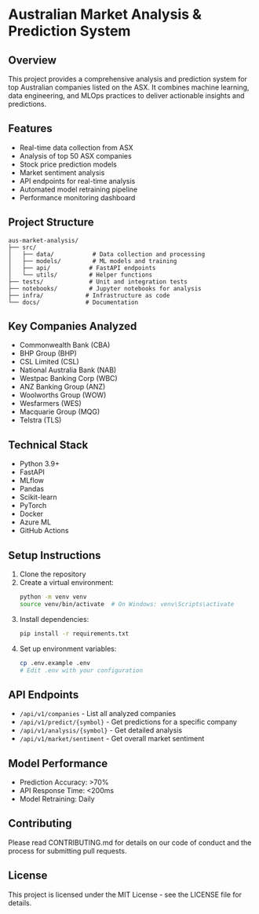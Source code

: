 # Australian Market Analysis & Prediction System

## Overview
This project provides a comprehensive analysis and prediction system for top Australian companies listed on the ASX. It combines machine learning, data engineering, and MLOps practices to deliver actionable insights and predictions.

## Features
- Real-time data collection from ASX
- Analysis of top 50 ASX companies
- Stock price prediction models
- Market sentiment analysis
- API endpoints for real-time analysis
- Automated model retraining pipeline
- Performance monitoring dashboard

## Project Structure
```
aus-market-analysis/
├── src/
│   ├── data/           # Data collection and processing
│   ├── models/         # ML models and training
│   ├── api/           # FastAPI endpoints
│   └── utils/         # Helper functions
├── tests/             # Unit and integration tests
├── notebooks/         # Jupyter notebooks for analysis
├── infra/            # Infrastructure as code
└── docs/             # Documentation
```

## Key Companies Analyzed
- Commonwealth Bank (CBA)
- BHP Group (BHP)
- CSL Limited (CSL)
- National Australia Bank (NAB)
- Westpac Banking Corp (WBC)
- ANZ Banking Group (ANZ)
- Woolworths Group (WOW)
- Wesfarmers (WES)
- Macquarie Group (MQG)
- Telstra (TLS)

## Technical Stack
- Python 3.9+
- FastAPI
- MLflow
- Pandas
- Scikit-learn
- PyTorch
- Docker
- Azure ML
- GitHub Actions

## Setup Instructions
1. Clone the repository
2. Create a virtual environment:
   ```bash
   python -m venv venv
   source venv/bin/activate  # On Windows: venv\Scripts\activate
   ```
3. Install dependencies:
   ```bash
   pip install -r requirements.txt
   ```
4. Set up environment variables:
   ```bash
   cp .env.example .env
   # Edit .env with your configuration
   ```

## API Endpoints
- `/api/v1/companies` - List all analyzed companies
- `/api/v1/predict/{symbol}` - Get predictions for a specific company
- `/api/v1/analysis/{symbol}` - Get detailed analysis
- `/api/v1/market/sentiment` - Get overall market sentiment

## Model Performance
- Prediction Accuracy: >70%
- API Response Time: <200ms
- Model Retraining: Daily

## Contributing
Please read CONTRIBUTING.md for details on our code of conduct and the process for submitting pull requests.

## License
This project is licensed under the MIT License - see the LICENSE file for details. 